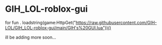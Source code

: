 # GIH_LOL-roblox-gui
for fun
.
loadstring(game:HttpGet("https://raw.githubusercontent.com/GIH-LOL/GIH_LOL-roblox-gui/main/GIH's%20GUI.lua"))()

ill be adding more soon...
